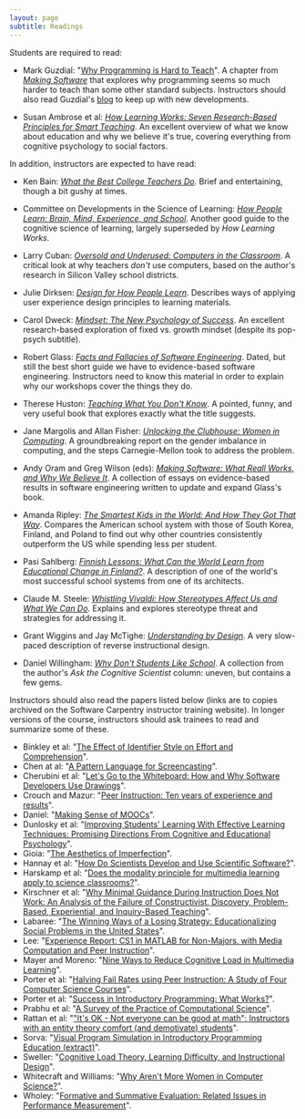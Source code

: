 ```yaml
---
layout: page
subtitle: Readings
---
```

Students are required to read:

- Mark Guzdial:
  "[Why Programming is Hard to Teach](http://teaching.software-carpentry.org/wp-content/uploads/2012/08/guzdial.pdf)".
  A chapter from *[Making Software](http://www.amazon.com/Making-Software-Really-Works-Believe/dp/0596808321/)*
  that explores why programming seems so much harder to teach than some other standard subjects.
  Instructors should also read Guzdial's [blog](http://computinged.wordpress.com) to keep up with new developments.

- Susan Ambrose et al:
  *[How Learning Works: Seven Research-Based Principles for Smart Teaching](http://www.amazon.com/How-Learning-Works-Research-Based-Jossey-Bass/dp/0470484101/)*.
  An excellent overview of what we know about education and why we believe it's true,
  covering everything from cognitive psychology to social factors.

In addition, instructors are expected to have read:

- Ken Bain:
  *[What the Best College Teachers Do](http://www.amazon.com/What-Best-College-Teachers-Do/dp/0674013255/)*.
  Brief and entertaining, though a bit gushy at times.

- Committee on Developments in the Science of Learning:
  *[How People Learn: Brain, Mind, Experience, and School](http://www.amazon.com/How-People-Learn-Experience-Expanded/dp/0309070368/)*.
  Another good guide to the cognitive science of learning, largely superseded by *How Learning Works*.

- Larry Cuban:
  *[Oversold and Underused: Computers in the Classroom](http://www.amazon.com/Oversold-Underused-Computers-Larry-Cuban/dp/0674011090/)*.
  A critical look at why teachers *don't* use computers, based on the author's research in Silicon Valley school districts.

- Julie Dirksen:
  *[Design for How People Learn](http://www.amazon.com/Design-People-Learn-Voices-Matter/dp/0321768434/)*.
  Describes ways of applying user experience design principles to learning materials.

- Carol Dweck:
  *[Mindset: The New Psychology of Success](http://www.amazon.com/Mindset-The-New-Psychology-Success/dp/0345472322/)*.
  An excellent research-based exploration of fixed vs. growth mindset (despite its pop-psych subtitle).

- Robert Glass:
  *[Facts and Fallacies of Software Engineering](http://www.amazon.com/Facts-Fallacies-Software-Engineering-Robert/dp/0321117425/)*.
  Dated, but still the best short guide we have to evidence-based software engineering.
  Instructors need to know this material in order to explain why our workshops cover the things they do.

- Therese Huston:
  *[Teaching What You Don't Know](http://www.amazon.com/Teaching-What-You-Dont-Know/dp/0674066170)*.
  A pointed, funny, and very useful book that explores exactly what the title suggests.

- Jane Margolis and Allan Fisher:
  *[Unlocking the Clubhouse: Women in Computing](http://www.amazon.com/Unlocking-Clubhouse-Computing-Jane-Margolis/dp/0262632691/)*.
  A groundbreaking report on the gender imbalance in computing, and the steps Carnegie-Mellon took to address the problem.

- Andy Oram and Greg Wilson (eds):
  *[Making Software: What Reall Works, and Why We Believe It](http://www.amazon.com/Making-Software-Really-Works-Believe/dp/0596808321/)*.
  A collection of essays on evidence-based results in software engineering written to update and expand Glass's book.

- Amanda Ripley:
  *[The Smartest Kids in the World: And How They Got That Way](http://www.amazon.com/The-Smartest-Kids-World-They/dp/145165443X/)*.
  Compares the American school system with those of South Korea, Finland, and Poland
  to find out why other countries consistently outperform the US while spending less per student.

- Pasi Sahlberg:
  *[Finnish Lessons: What Can the World Learn from Educational Change in Finland?](http://www.amazon.com/Finnish-Lessons-Educational-Change-Finland/dp/0807752576/)*.
  A description of one of the world's most successful school systems from one of its architects.

- Claude M. Steele:
  *[Whistling Vivaldi: How Stereotypes Affect Us and What We Can Do](http://www.amazon.com/Whistling-Vivaldi-Stereotypes-Affect-Issues/dp/0393339726/)*.
  Explains and explores stereotype threat and strategies for addressing it.

- Grant Wiggins and Jay McTighe:
  *[Understanding by Design](http://www.amazon.com/Understanding-Design-Expanded-Grant-Wiggins/dp/0131950843)*.
  A very slow-paced description of reverse instructional design.

- Daniel Willingham:
  *[Why Don't Students Like School](http://www.amazon.com/Why-Dont-Students-Like-School/dp/047059196X/)*.
  A collection from the author's *Ask the Cognitive Scientist* column: uneven, but contains a few gems.

Instructors should also read the papers listed below
(links are to copies archived on the Software Carpentry instructor training website).
In longer versions of the course,
instructors should ask trainees to read and summarize some of these.

- Binkley et al:
  "[The Effect of Identifier Style on Effort and Comprehension](http://teaching.software-carpentry.org/wp-content/uploads/2012/08/binkley-identifier-style-effort-comprehension-2012.pdf)".
- Chen at al:
  "[A Pattern Language for Screencasting](http://teaching.software-carpentry.org/wp-content/uploads/2012/08/chen-pattern-language-screencasting-2009.pdf)".
- Cherubini et al:
  "[Let's Go to the Whiteboard: How and Why Software Developers Use Drawings](http://teaching.software-carpentry.org/wp-content/uploads/2012/08/cherubini-venolia-whiteboard-2007.pdf)".
- Crouch and Mazur:
  "[Peer Instruction: Ten years of experience and results](http://teaching.software-carpentry.org/wp-content/uploads/2012/08/crouch-mazur-peer-instruction-ten-years-2001.pdf)".
- Daniel:
  "[Making Sense of MOOCs](http://teaching.software-carpentry.org/wp-content/uploads/2012/08/daniel-moocs-2012.pdf)".
- Dunlosky et al:
  "[Improving Students' Learning With Effective Learning Techniques: Promising Directions From Cognitive and Educational Psychology](http://teaching.software-carpentry.org/wp-content/uploads/2012/08/dunlosky-learning-techniques-2013.pdf)".
- Gioia:
  "[The Aesthetics of Imperfection](http://teaching.software-carpentry.org/wp-content/uploads/2014/03/The-Aesthetics-of-Imperfection.pdf)".
- Hannay et al:
  "[How Do Scientists Develop and Use Scientific Software?](http://teaching.software-carpentry.org/wp-content/uploads/2012/08/hannay-survey-2009.pdf)".
- Harskamp et al:
  "[Does the modality principle for multimedia learning apply to science classrooms?](http://teaching.software-carpentry.org/wp-content/uploads/2012/08/harskamp-mayer-modality.pdf)".
- Kirschner et al:
  "[Why Minimal Guidance During Instruction Does Not Work: An Analysis of the Failure of Constructivist, Discovery, Problem-Based, Experiential, and Inquiry-Based Teaching](http://teaching.software-carpentry.org/wp-content/uploads/2012/08/kirschner-minimal-guidance-fails-2006.pdf)".
- Labaree:
  "[The Winning Ways of a Losing Strategy: Educationalizing Social Problems in the United States](http://teaching.software-carpentry.org/wp-content/uploads/2012/08/labaree-educationalization-2008.pdf)".
- Lee:
  "[Experience Report: CS1 in MATLAB for Non-Majors, with Media Computation and Peer Instruction](http://teaching.software-carpentry.org/wp-content/uploads/2012/08/lee-matlab-cs1-2013.pdf)".
- Mayer and Moreno:
  "[Nine Ways to Reduce Cognitive Load in Multimedia Learning](http://teaching.software-carpentry.org/wp-content/uploads/2012/08/mayer-reduce-cognitive-load.pdf)".
- Porter et al:
  "[Halving Fail Rates using Peer Instruction: A Study of Four Computer Science Courses](http://teaching.software-carpentry.org/wp-content/uploads/2012/08/porter-halving-fail-peer-instruction-2013.pdf)".
- Porter et al:
  "[Success in Introductory Programming: What Works?](http://teaching.software-carpentry.org/wp-content/uploads/2013/08/p34-porter.pdf)".
- Prabhu et al:
  "[A Survey of the Practice of Computational Science](http://teaching.software-carpentry.org/wp-content/uploads/2012/08/prabhu-survey-2011.pdf)".
- Rattan et al:
  "["It's OK - Not everyone can be good at math": Instructors with an entity theory comfort (and demotivate) students](http://teaching.software-carpentry.org/wp-content/uploads/2012/08/rattan-entity-theory-2011.pdf)".
- Sorva:
  "[Visual Program Simulation in Introductory Programming Education (extract)](http://teaching.software-carpentry.org/wp-content/uploads/2012/08/sorva-thesis-1.pdf)".
- Sweller:
  "[Cognitive Load Theory, Learning Difficulty, and Instructional Design](http://teaching.software-carpentry.org/wp-content/uploads/2012/08/sweller-cognitive-load-theory.pdf)".
- Whitecraft and Williams:
  "[Why Aren't More Women in Computer Science?](http://teaching.software-carpentry.org/wp-content/uploads/2013/08/whitecraft-williams.pdf)".
- Wholey:
  "[Formative and Summative Evaluation: Related Issues in Performance Measurement](http://teaching.software-carpentry.org/wp-content/uploads/2012/08/wholey-1996.pdf)".
